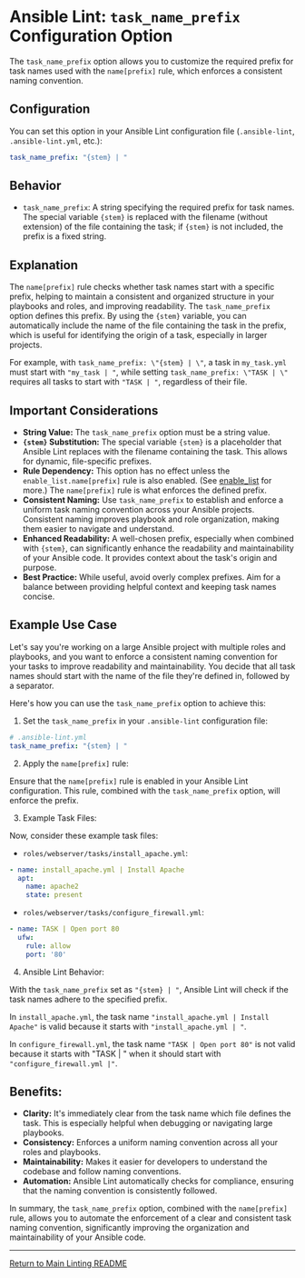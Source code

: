 # Ansible Lint: `task_name_prefix` Configuration Option

The `task_name_prefix` option allows you to customize the required prefix for task names used with the `name[prefix]` rule, which enforces a consistent naming convention.

## Configuration

You can set this option in your Ansible Lint configuration file (`.ansible-lint`, `.ansible-lint.yml`, etc.):

```yaml
task_name_prefix: "{stem} | "
```

## Behavior

* `task_name_prefix`: A string specifying the required prefix for task names. The special variable `{stem}` is replaced with the filename (without extension) of the file containing the task; if `{stem}` is not included, the prefix is a fixed string.

## Explanation

The `name[prefix]` rule checks whether task names start with a specific prefix, helping to maintain a consistent and organized structure in your playbooks and roles, and improving readability. The `task_name_prefix` option defines this prefix. By using the `{stem}` variable, you can automatically include the name of the file containing the task in the prefix, which is useful for identifying the origin of a task, especially in larger projects.

For example, with `task_name_prefix: \"{stem} | \"`, a task in `my_task.yml` must start with `"my_task | "`, while setting `task_name_prefix: \"TASK | \"` requires all tasks to start with `"TASK | "`, regardless of their file.

## Important Considerations

* **String Value:** The `task_name_prefix` option must be a string value.
* **`{stem}` Substitution:** The special variable `{stem}` is a placeholder that Ansible Lint replaces with the filename containing the task. This allows for dynamic, file-specific prefixes.
* **Rule Dependency:** This option has no effect unless the `enable_list.name[prefix]` rule is also enabled. (See [enable_list](../enable_list/README.md) for more.) The `name[prefix]` rule is what enforces the defined prefix.
* **Consistent Naming:** Use `task_name_prefix` to establish and enforce a uniform task naming convention across your Ansible projects. Consistent naming improves playbook and role organization, making them easier to navigate and understand.
* **Enhanced Readability:** A well-chosen prefix, especially when combined with `{stem}`, can significantly enhance the readability and maintainability of your Ansible code. It provides context about the task's origin and purpose.
* **Best Practice:** While useful, avoid overly complex prefixes. Aim for a balance between providing helpful context and keeping task names concise.

## Example Use Case

Let's say you're working on a large Ansible project with multiple roles and playbooks, and you want to enforce a consistent naming convention for your tasks to improve readability and maintainability. You decide that all task names should start with the name of the file they're defined in, followed by a separator.

Here's how you can use the `task_name_prefix` option to achieve this:

1. Set the `task_name_prefix` in your `.ansible-lint` configuration file:

```yaml
# .ansible-lint.yml
task_name_prefix: "{stem} | "
```

2. Apply the `name[prefix]` rule:

Ensure that the `name[prefix]` rule is enabled in your Ansible Lint configuration. This rule, combined with the `task_name_prefix` option, will enforce the prefix.

3. Example Task Files:

Now, consider these example task files:

* `roles/webserver/tasks/install_apache.yml`:

```yaml
- name: install_apache.yml | Install Apache
  apt:
    name: apache2
    state: present
```

* `roles/webserver/tasks/configure_firewall.yml`:

```yaml
- name: TASK | Open port 80
  ufw:
    rule: allow
    port: '80'
```

4. Ansible Lint Behavior:

With the `task_name_prefix` set as `"{stem} | "`, Ansible Lint will check if the task names adhere to the specified prefix.

In `install_apache.yml`, the task name `"install_apache.yml | Install Apache"` is valid because it starts with `"install_apache.yml | "`.

In `configure_firewall.yml`, the task name `"TASK | Open port 80"` is not valid because it starts with "TASK | " when it should start with `"configure_firewall.yml |"`.

## Benefits:

* **Clarity:** It's immediately clear from the task name which file defines the task. This is especially helpful when debugging or navigating large playbooks.
* **Consistency:** Enforces a uniform naming convention across all your roles and playbooks.
* **Maintainability:** Makes it easier for developers to understand the codebase and follow naming conventions.
* **Automation:** Ansible Lint automatically checks for compliance, ensuring that the naming convention is consistently followed.

In summary, the `task_name_prefix` option, combined with the `name[prefix]` rule, allows you to automate the enforcement of a clear and consistent task naming convention, significantly improving the organization and maintainability of your Ansible code.

---

[Return to Main Linting README](../../README.md)
